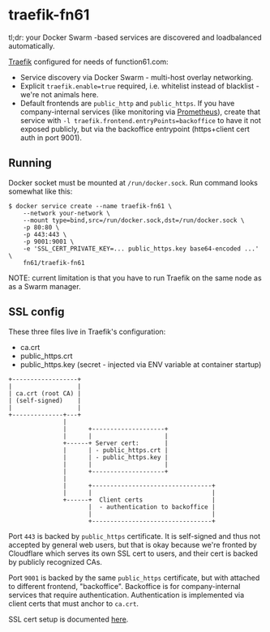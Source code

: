 traefik-fn61
============

tl;dr: your Docker Swarm -based services are discovered and loadbalanced automatically.

[Traefik](https://traefik.io/) configured for needs of function61.com:

- Service discovery via Docker Swarm - multi-host overlay networking.
- Explicit `traefik.enable=true` required, i.e. whitelist instead of blacklist - we're not animals here.
- Default frontends are `public_http` and `public_https`. If you have company-internal services (like
  monitoring via [Prometheus](https://prometheus.io/)), create that service with `-l traefik.frontend.entryPoints=backoffice`
  to have it not exposed publicly, but via the backoffice entrypoint (https+client cert auth in port 9001).


Running
-------

Docker socket must be mounted at `/run/docker.sock`.
Run command looks somewhat like this:

```
$ docker service create --name traefik-fn61 \
	--network your-network \
	--mount type=bind,src=/run/docker.sock,dst=/run/docker.sock \
	-p 80:80 \
	-p 443:443 \
	-p 9001:9001 \
	-e 'SSL_CERT_PRIVATE_KEY=... public_https.key base64-encoded ...' \
	fn61/traefik-fn61
```

NOTE: current limitation is that you have to run Traefik on the same node as as a Swarm manager.


SSL config
----------

These three files live in Traefik's configuration:

- ca.crt
- public_https.crt
- public_https.key (secret - injected via ENV variable at container startup)

```
+------------------+
|                  |
| ca.crt (root CA) |
| (self-signed)    |
|                  |
+--------------+---+
               |
               |      +--------------------+
               |      |                    |
               +------+ Server cert:       |
               |      | - public_https.crt |
               |      | - public_https.key |
               |      |                    |
               |      +--------------------+
               |
               |      +---------------------------------+
               |      |                                 |
               +------+  Client certs                   |
                      |  - authentication to backoffice |
                      |                                 |
                      +---------------------------------+
```

Port `443` is backed by `public_https` certificate. It is self-signed and thus not accepted
by general web users, but that is okay because we're fronted by Cloudflare which serves its
own SSL cert to users, and their cert is backed by publicly recognized CAs.

Port `9001` is backed by the same `public_https` certificate, but with attached to different
frontend, "backoffice". Backoffice is for company-internal services that require authentication.
Authentication is implemented via client certs that must anchor to `ca.crt`.

SSL cert setup is documented [here](https://github.com/function61/certificate-authority).
